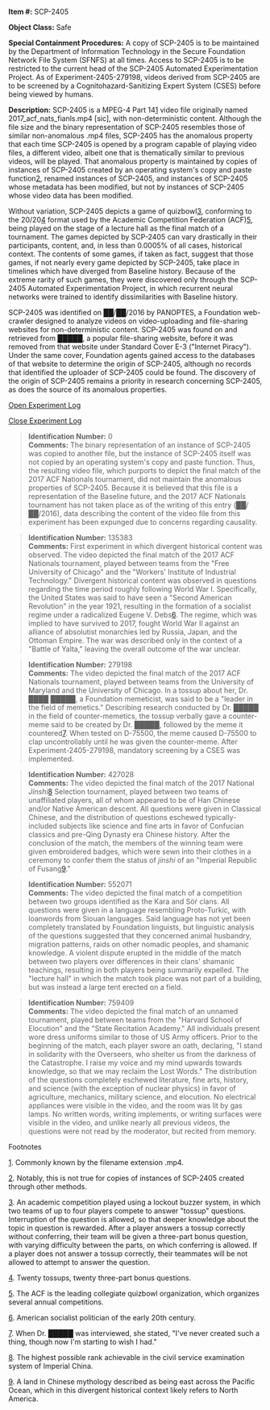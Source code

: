 **Item #:** SCP-2405

**Object Class:** Safe

**Special Containment Procedures:** A copy of SCP-2405 is to be maintained by the Department of Information Technology in the Secure Foundation Network File System (SFNFS) at all times. Access to SCP-2405 is to be restricted to the current head of the SCP-2405 Automated Experimentation Project. As of Experiment-2405-279198, videos derived from SCP-2405 are to be screened by a Cognitohazard-Sanitizing Expert System (CSES) before being viewed by humans.

**Description:** SCP-2405 is a MPEG-4 Part 14[1](javascript:;) video file originally named 2017\_acf\_nats\_fianls.mp4 \[sic\], with non-deterministic content. Although the file size and the binary representation of SCP-2405 resembles those of similar non-anomalous .mp4 files, SCP-2405 has the anomalous property that each time SCP-2405 is opened by a program capable of playing video files, a different video, albeit one that is thematically similar to previous videos, will be played. That anomalous property is maintained by copies of instances of SCP-2405 created by an operating system's copy and paste function[2](javascript:;), renamed instances of SCP-2405, and instances of SCP-2405 whose metadata has been modified, but not by instances of SCP-2405 whose video data has been modified.

Without variation, SCP-2405 depicts a game of quizbowl[3](javascript:;), conforming to the 20/20[4](javascript:;) format used by the Academic Competition Federation (ACF)[5](javascript:;), being played on the stage of a lecture hall as the final match of a tournament. The games depicted by SCP-2405 can vary drastically in their participants, content, and, in less than 0.0005% of all cases, historical context. The contents of some games, if taken as fact, suggest that those games, if not nearly every game depicted by SCP-2405, take place in timelines which have diverged from Baseline history. Because of the extreme rarity of such games, they were discovered only through the SCP-2405 Automated Experimentation Project, in which recurrent neural networks were trained to identify dissimilarities with Baseline history.

SCP-2405 was identified on ██/██/2016 by PANOPTES, a Foundation web-crawler designed to analyze videos on video-uploading and file-sharing websites for non-deterministic content. SCP-2405 was found on and retrieved from █████, a popular file-sharing website, before it was removed from that website under Standard Cover E-3 ("Internet Piracy"). Under the same cover, Foundation agents gained access to the databases of that website to determine the origin of SCP-2405, although no records that identified the uploader of SCP-2405 could be found. The discovery of the origin of SCP-2405 remains a priority in research concerning SCP-2405, as does the source of its anomalous properties.

[Open Experiment Log](javascript:;)

[Close Experiment Log](javascript:;)

> **Identification Number:** 0  
> **Comments:** The binary representation of an instance of SCP-2405 was copied to another file, but the instance of SCP-2405 itself was not copied by an operating system's copy and paste function. Thus, the resulting video file, which purports to depict the final match of the 2017 ACF Nationals tournament, did not maintain the anomalous properties of SCP-2405. Because it is believed that this file is a representation of the Baseline future, and the 2017 ACF Nationals tournament has not taken place as of the writing of this entry (██/██/2016), data describing the content of the video file from this experiment has been expunged due to concerns regarding causality.

> **Identification Number:** 135383  
> **Comments:** First experiment in which divergent historical content was observed. The video depicted the final match of the 2017 ACF Nationals tournament, played between teams from the "Free University of Chicago" and the "Workers' Institute of Industrial Technology." Divergent historical content was observed in questions regarding the time period roughly following World War I. Specifically, the United States was said to have seen a "Second American Revolution" in the year 1921, resulting in the formation of a socialist regime under a radicalized Eugene V. Debs[6](javascript:;). The regime, which was implied to have survived to 2017, fought World War II against an alliance of absolutist monarchies led by Russia, Japan, and the Ottoman Empire. The war was described only in the context of a "Battle of Yalta," leaving the overall outcome of the war unclear.

> **Identification Number:** 279198  
> **Comments:** The video depicted the final match of the 2017 ACF Nationals tournament, played between teams from the University of Maryland and the University of Chicago. In a tossup about her, Dr. ████ █████, a Foundation memeticist, was said to be a "leader in the field of memetics." Describing research conducted by Dr. █████ in the field of counter-memetics, the tossup verbally gave a counter-meme said to be created by Dr. █████, followed by the meme it countered[7](javascript:;). When tested on D-75500, the meme caused D-75500 to clap uncontrollably until he was given the counter-meme. After Experiment-2405-279198, mandatory screening by a CSES was implemented.

> **Identification Number:** 427028  
> **Comments:** The video depicted the final match of the 2017 National _Jinshi_[8](javascript:;) Selection tournament, played between two teams of unaffiliated players, all of whom appeared to be of Han Chinese and/or Native American descent. All questions were given in Classical Chinese, and the distribution of questions eschewed typically-included subjects like science and fine arts in favor of Confucian classics and pre-Qing Dynasty era Chinese history. After the conclusion of the match, the members of the winning team were given embroidered badges, which were sewn into their clothes in a ceremony to confer them the status of _jinshi_ of an "Imperial Republic of Fusang[9](javascript:;)."

> **Identification Number:** 552071  
> **Comments:** The video depicted the final match of a competition between two groups identified as the Kara and Söŕ clans. All questions were given in a language resembling Proto-Turkic, with loanwords from Siouan languages. Said language has not yet been completely translated by Foundation linguists, but linguistic analysis of the questions suggested that they concerned animal husbandry, migration patterns, raids on other nomadic peoples, and shamanic knowledge. A violent dispute erupted in the middle of the match between two players over differences in their clans' shamanic teachings, resulting in both players being summarily expelled. The "lecture hall" in which the match took place was not part of a building, but was instead a large tent erected on a field.

> **Identification Number:** 759409  
> **Comments:** The video depicted the final match of an unnamed tournament, played between teams from the "Harvard School of Elocution" and the "State Recitation Academy." All individuals present wore dress uniforms similar to those of US Army officers. Prior to the beginning of the match, each player swore an oath, declaring, "I stand in solidarity with the Overseers, who shelter us from the darkness of the Catastrophe. I raise my voice and my mind upwards towards knowledge, so that we may reclaim the Lost Words." The distribution of the questions completely eschewed literature, fine arts, history, and science (with the exception of nuclear physics) in favor of agriculture, mechanics, military science, and elocution. No electrical appliances were visible in the video, and the room was lit by gas lamps. No written words, writing implements, or writing surfaces were visible in the video, and unlike nearly all previous videos, the questions were not read by the moderator, but recited from memory.

Footnotes

[1](javascript:;). Commonly known by the filename extension .mp4.

[2](javascript:;). Notably, this is not true for copies of instances of SCP-2405 created through other methods.

[3](javascript:;). An academic competition played using a lockout buzzer system, in which two teams of up to four players compete to answer "tossup" questions. Interruption of the question is allowed, so that deeper knowledge about the topic in question is rewarded. After a player answers a tossup correctly without conferring, their team will be given a three-part bonus question, with varying difficulty between the parts, on which conferring is allowed. If a player does not answer a tossup correctly, their teammates will be not allowed to attempt to answer the question.

[4](javascript:;). Twenty tossups, twenty three-part bonus questions.

[5](javascript:;). The ACF is the leading collegiate quizbowl organization, which organizes several annual competitions.

[6](javascript:;). American socialist politician of the early 20th century.

[7](javascript:;). When Dr. █████ was interviewed, she stated, "I've never created such a thing, though now I'm starting to wish I had."

[8](javascript:;). The highest possible rank achievable in the civil service examination system of Imperial China.

[9](javascript:;). A land in Chinese mythology described as being east across the Pacific Ocean, which in this divergent historical context likely refers to North America.